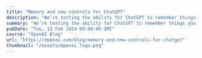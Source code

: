 ```yaml
---
title: "Memory and new controls for ChatGPT"
description: "We’re testing the ability for ChatGPT to remember things you discuss to make future chats more helpful. You’re in control of ChatGPT’s memory."
summary: "We’re testing the ability for ChatGPT to remember things you discuss to make future chats more helpful. You’re in control of ChatGPT’s memory."
pubDate: "Tue, 13 Feb 2024 00:00:00 GMT"
source: "OpenAI Blog"
url: "https://openai.com/blog/memory-and-new-controls-for-chatgpt"
thumbnail: "/assets/openai_logo.png"
---
```


